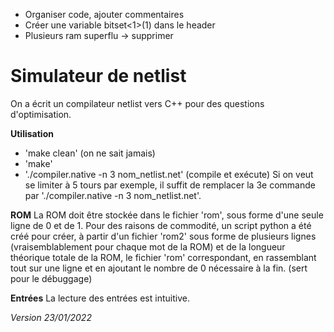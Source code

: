 - Organiser code, ajouter commentaires
- Créer une variable bitset<1>(1) dans le header
- Plusieurs ram superflu -> supprimer

# **Simulateur de netlist**
On a écrit un compilateur netlist vers C++ pour des questions d'optimisation.

**Utilisation**
- 'make clean' (on ne sait jamais)
- 'make'
- './compiler.native -n 3 nom_netlist.net' (compile et exécute)
Si on veut se limiter à 5 tours par exemple, il suffit de remplacer la 3e commande par './compiler.native -n 3 nom_netlist.net'.

**ROM**
La ROM doit être stockée dans le fichier 'rom', sous forme d'une seule ligne de 0 et de 1.
Pour des raisons de commodité, un script python a été créé pour créer, à partir d'un fichier 'rom2' sous forme de plusieurs lignes (vraisemblablement pour chaque mot de la ROM) et de la longueur théorique totale de la ROM, le fichier 'rom' correspondant, en rassemblant tout sur une ligne et en ajoutant le nombre de 0 nécessaire à la fin. (sert pour le débuggage)

**Entrées**
La lecture des entrées est intuitive.

_Version 23/01/2022_
